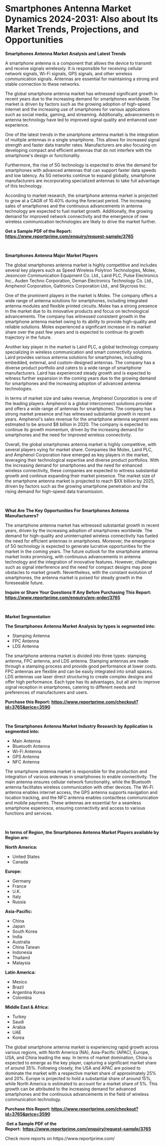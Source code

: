 <p><h1>Smartphones Antenna Market Dynamics 2024-2031: Also about Its Market Trends, Projections, and Opportunities</h1></p><p><strong>Smartphones Antenna Market Analysis and Latest Trends</strong></p>
<p><p>A smartphone antenna is a component that allows the device to transmit and receive signals wirelessly. It is responsible for receiving cellular network signals, Wi-Fi signals, GPS signals, and other wireless communication signals. Antennas are essential for maintaining a strong and stable connection to these networks.</p><p>The global smartphone antenna market has witnessed significant growth in recent years due to the increasing demand for smartphones worldwide. The market is driven by factors such as the growing adoption of high-speed internet and the increasing use of smartphones for various applications such as social media, gaming, and streaming. Additionally, advancements in antenna technology have led to improved signal quality and enhanced user experience.</p><p>One of the latest trends in the smartphone antenna market is the integration of multiple antennas in a single smartphone. This allows for increased signal strength and faster data transfer rates. Manufacturers are also focusing on developing compact and efficient antennas that do not interfere with the smartphone's design or functionality.</p><p>Furthermore, the rise of 5G technology is expected to drive the demand for smartphones with advanced antennas that can support faster data speeds and low latency. As 5G networks continue to expand globally, smartphone manufacturers are incorporating specialized antennas to take full advantage of this technology.</p><p>According to market research, the smartphone antenna market is projected to grow at a CAGR of 10.40% during the forecast period. The increasing sales of smartphones and the continuous advancements in antenna technology are expected to fuel market growth. Additionally, the growing demand for improved network connectivity and the emergence of new wireless communication technologies are likely to drive the market further.</p></p>
<p><strong>Get a Sample PDF of the Report:&nbsp; <a href="https://www.reportprime.com/enquiry/request-sample/3765">https://www.reportprime.com/enquiry/request-sample/3765</a></strong></p>
<p>&nbsp;</p>
<p><strong>Smartphones Antenna Major Market Players</strong></p>
<p><p>The global smartphones antenna market is highly competitive and includes several key players such as Speed Wireless Polytron Technologies, Molex, Jesoncom Communication Equipment Co. Ltd., Laird PLC, Pulse Electronics Inc., Auden Techno Corporation, Deman Electronics Technology Co. Ltd., Amphenol Corporation, Galtronics Corporation Ltd., and Skycross Inc.</p><p>One of the prominent players in the market is Molex. The company offers a wide range of antenna solutions for smartphones, including integrated antenna modules and flexible printed circuits. Molex has a strong presence in the market due to its innovative products and focus on technological advancements. The company has witnessed consistent growth in the smartphone antenna market owing to its ability to provide high-quality and reliable solutions. Molex experienced a significant increase in its market share over the past few years and is expected to continue its growth trajectory in the future.</p><p>Another key player in the market is Laird PLC, a global technology company specializing in wireless communication and smart connectivity solutions. Laird provides various antenna solutions for smartphones, including embedded, external, and custom-designed antennas. The company has a diverse product portfolio and caters to a wide range of smartphone manufacturers. Laird has experienced steady growth and is expected to witness further expansion in the coming years due to the growing demand for smartphones and the increasing adoption of advanced antenna technologies.</p><p>In terms of market size and sales revenue, Amphenol Corporation is one of the leading players. Amphenol is a global interconnect solutions provider and offers a wide range of antennas for smartphones. The company has a strong market presence and has witnessed substantial growth in recent years. Amphenol's sales revenue for the smartphone antenna segment was estimated to be around $8 billion in 2020. The company is expected to continue its growth momentum, driven by the increasing demand for smartphones and the need for improved wireless connectivity.</p><p>Overall, the global smartphones antenna market is highly competitive, with several players vying for market share. Companies like Molex, Laird PLC, and Amphenol Corporation have emerged as key players in the market, leveraging their technological expertise and diverse product portfolios. With the increasing demand for smartphones and the need for enhanced wireless connectivity, these companies are expected to witness substantial growth and continue expanding their market presence. The market size of the smartphone antenna market is projected to reach $XX billion by 2025, driven by factors such as the growing smartphone penetration and the rising demand for high-speed data transmission.</p></p>
<p>&nbsp;</p>
<p><strong>What Are The Key Opportunities For Smartphones Antenna Manufacturers?</strong></p>
<p><p>The smartphone antenna market has witnessed substantial growth in recent years, driven by the increasing adoption of smartphones worldwide. The demand for high-quality and uninterrupted wireless connectivity has fueled the need for efficient antennas in smartphones. Moreover, the emergence of 5G technology is expected to generate lucrative opportunities for the market in the coming years. The future outlook for the smartphone antenna market looks promising, with continuous advancements in antenna technology and the integration of innovative features. However, challenges such as signal interference and the need for compact designs may pose obstacles to market growth. Nevertheless, with the constant evolution of smartphones, the antenna market is poised for steady growth in the foreseeable future.</p></p>
<p><strong>Inquire or Share Your Questions If Any Before Purchasing This Report: <a href="https://www.reportprime.com/enquiry/pre-order/3765">https://www.reportprime.com/enquiry/pre-order/3765</a></strong></p>
<p>&nbsp;</p>
<p><strong>Market Segmentation</strong></p>
<p><strong>The Smartphones Antenna Market Analysis by types is segmented into:</strong></p>
<p><ul><li>Stamping Antenna</li><li>FPC Antenna</li><li>LDS Antenna</li></ul></p>
<p><p>The smartphone antenna market is divided into three types: stamping antenna, FPC antenna, and LDS antenna. Stamping antennas are made through a stamping process and provide good performance at lower costs. FPC antennas are flexible and can be easily integrated into small spaces. LDS antennas use laser direct structuring to create complex designs and offer high performance. Each type has its advantages, but all aim to improve signal reception in smartphones, catering to different needs and preferences of manufacturers and users.</p></p>
<p><strong>Purchase this Report:&nbsp;<a href="https://www.reportprime.com/checkout?id=3765&price=3590">https://www.reportprime.com/checkout?id=3765&price=3590</a></strong></p>
<p>&nbsp;</p>
<p><strong>The Smartphones Antenna Market Industry Research by Application is segmented into:</strong></p>
<p><ul><li>Main Antenna</li><li>Bluetooth Antenna</li><li>Wi-Fi Antenna</li><li>GPS Antenna</li><li>NFC Antenna</li></ul></p>
<p><p>The smartphone antenna market is responsible for the production and integration of various antennas in smartphones to enable connectivity. The main antenna ensures cellular network functionality, while the Bluetooth antenna facilitates wireless communication with other devices. The Wi-Fi antenna enables internet access, the GPS antenna supports navigation and location tracking, and the NFC antenna enables contactless communication and mobile payments. These antennas are essential for a seamless smartphone experience, ensuring connectivity and access to various functions and services.</p></p>
<p>&nbsp;</p>
<p><strong>In terms of Region, the Smartphones Antenna Market Players available by Region are:</strong></p>
<p>
    <p> <strong> North America: </strong>
        <ul>
            <li>United States</li>
            <li>Canada</li>
        </ul>
        </p> 
    <p> <strong> Europe: </strong>
        <ul>
            <li>Germany</li>
            <li>France</li>
            <li>U.K.</li>
            <li>Italy</li>
            <li>Russia</li>
        </ul>
        </p> 
    <p> <strong> Asia-Pacific: </strong>
        <ul>
            <li>China</li>
            <li>Japan</li>
            <li>South Korea</li>
            <li>India</li>
            <li>Australia</li>
            <li>China Taiwan</li>
            <li>Indonesia</li>
            <li>Thailand</li>
            <li>Malaysia</li>
        </ul>
        </p> 
    <p> <strong> Latin America: </strong>
        <ul>
            <li>Mexico</li>
            <li>Brazil</li>
            <li>Argentina Korea</li>
            <li>Colombia</li>
        </ul>
        </p> 
    <p> <strong> Middle East & Africa: </strong>
        <ul>
            <li>Turkey</li>
            <li>Saudi</li>
            <li>Arabia</li>
            <li>UAE</li>
            <li>Korea</li>
        </ul>
    </p>
    </p>
<p><p>The global smartphone antenna market is experiencing rapid growth across various regions, with North America (NA), Asia-Pacific (APAC), Europe, USA, and China leading the way. In terms of market domination, China is expected to emerge as the key player, capturing a significant market share of around 35%. Following closely, the USA and APAC are poised to dominate the market with a respective market share of approximately 25% and 20%. Europe is projected to hold a substantial share of around 15%, while North America is estimated to account for a market share of 5%. This growth can be attributed to the increasing demand for advanced smartphones and the continuous advancements in the field of wireless communication technology.</p></p>
<p><strong>Purchase this Report: <a href="https://www.reportprime.com/checkout?id=3765&price=3590">https://www.reportprime.com/checkout?id=3765&price=3590</a></strong></p>
<p>&nbsp;<strong>Get a Sample PDF of the Report:&nbsp;&nbsp;<a href="https://www.reportprime.com/enquiry/request-sample/3765">https://www.reportprime.com/enquiry/request-sample/3765</a></strong></p>
<p><strong></strong></p>
<p>Check more reports on https://www.reportprime.com/</p>